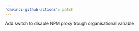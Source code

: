 ```yaml
---
'davinci-github-actions': patch
---
```


Add switch to disable NPM proxy trough organisational variable
